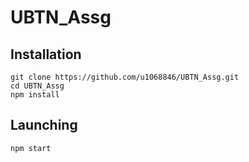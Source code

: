 # UBTN_Assg

Installation
------------

```
git clone https://github.com/u1068846/UBTN_Assg.git
cd UBTN_Assg
npm install
```

Launching
---------

```
npm start
```

